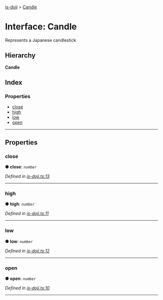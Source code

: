 [is-doji](../README.md) > [Candle](../interfaces/candle.md)

# Interface: Candle

Represents a Japanese candlestick

## Hierarchy

**Candle**

## Index

### Properties

* [close](candle.md#close)
* [high](candle.md#high)
* [low](candle.md#low)
* [open](candle.md#open)

---

## Properties

<a id="close"></a>

###  close

**● close**: *`number`*

*Defined in [is-doji.ts:13](https://github.com/ericcrosson/is-doji/blob/92de2ec/src/is-doji.ts#L13)*

___
<a id="high"></a>

###  high

**● high**: *`number`*

*Defined in [is-doji.ts:11](https://github.com/ericcrosson/is-doji/blob/92de2ec/src/is-doji.ts#L11)*

___
<a id="low"></a>

###  low

**● low**: *`number`*

*Defined in [is-doji.ts:12](https://github.com/ericcrosson/is-doji/blob/92de2ec/src/is-doji.ts#L12)*

___
<a id="open"></a>

###  open

**● open**: *`number`*

*Defined in [is-doji.ts:10](https://github.com/ericcrosson/is-doji/blob/92de2ec/src/is-doji.ts#L10)*

___

